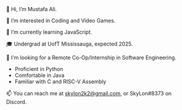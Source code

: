 👋 Hi, I’m Mustafa Ali.

👀 I’m interested in Coding and Video Games.

🌱 I’m currently learning JavaScript.

🎓 Undergrad at UofT Mississauga, expected 2025.

💼 I'm looking for a Remote Co-Op/Internship in Software Engineering.
- Proficient in Python
- Comfortable in Java
- Familiar with C and RISC-V Assembly

📫 You can reach me at skylon2k2@gmail.com, or SkyLon#8373 on Discord.

<!---
skylon2k2/skylon2k2 is a ✨ special ✨ repository because its `README.md` (this file) appears on your GitHub profile.
You can click the Preview link to take a look at your changes.
--->
